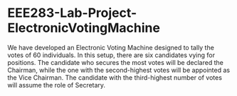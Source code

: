 # EEE283-Lab-Project-ElectronicVotingMachine
We have developed an Electronic Voting Machine designed to tally the votes of 60 individuals. In this setup, there are six candidates vying for positions. The candidate who secures the most votes will be declared the Chairman, while the one with the second-highest votes will be appointed as the Vice Chairman. The candidate with the third-highest number of votes will assume the role of Secretary.
